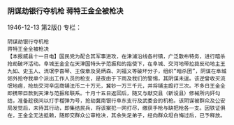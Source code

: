 ### 阴谋劫银行夺机枪  蒋特王金全被枪决

1946-12-13
第2版()
专栏：

    阴谋劫银行夺机枪
    蒋特王金全被枪决
    【本报威县十一日电】国民党为配合其军事进攻，在津浦沿线各村镇，广泛散布特务，进行暗杀抢劫破坏活动。阜城王金全在天津国特头子范振和的指使下，在阜城、交河地带拉拢反动地主王九如、史玉人、流氓李喜琴、王俊章及吴炳森、刘福义等破坏分子，组织“暗杀团”，阴谋在阜城郊外抢夺我单个派出工作人员的枪支，是夜由于下雨及我们的警惕，其阴谋未逞。该逆曾收买流氓地痞，抢劫交河辛店商铺法币二十万元，冀钞一万三千元，并将铺主殴打三次。不多日王金全即携带巨款到天津与范振和联系。十月十五日返回后，随又与献交县（新设县）修械所内奸勾结，准备趁夜间以打手榴弹为号，抢劫冀南银行阜东支行及武委会的机枪。该阴谋被群众及公安局发觉后，未待其行动，即集结民兵，将该案犯一网打尽，缴获手枪与缺把枪各一支。因铁证俱在，王金全无法抵赖，随即交群众公审枪决，其余失足弟子，经向群众坦白悔过后，已予释放。
